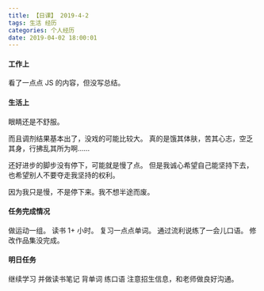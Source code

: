 ```yaml
---
title: 【日课】 2019-4-2
tags: 生活 经历
categories: 个人经历
date: 2019-04-02 18:00:01
---
```



#### 工作上

看了一点点 JS 的内容，但没写总结。

#### 生活上

眼睛还是不舒服。

而且调剂结果基本出了，没戏的可能比较大。
真的是饿其体肤，苦其心志，空乏其身，行拂乱其所为啊……

还好进步的脚步没有停下，可能就是慢了点。
但是我诚心希望自己能坚持下去，也希望别人不要夺走我坚持的权利。

因为我只是慢，不是停下来。我不想半途而废。

#### 任务完成情况

做运动一组。
读书 1+ 小时。
复习一点点单词。
通过流利说练了一会儿口语。
修改作品集没完成。

#### 明日任务

继续学习 并做读书笔记
背单词
练口语
注意招生信息，和老师做良好沟通。
